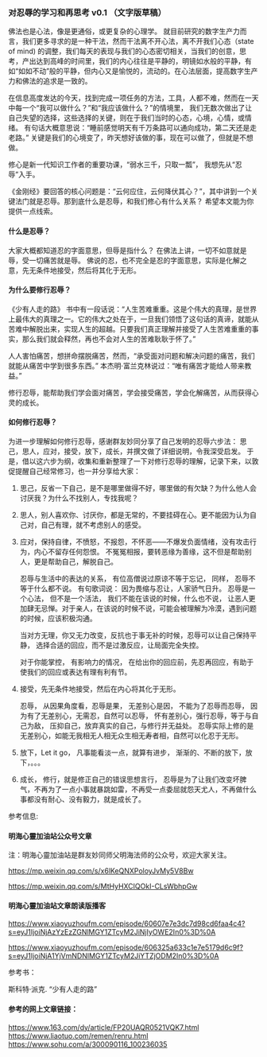 ### 对忍辱的学习和再思考 v0.1 （文字版草稿）

佛法也是心法，像是更通俗，或更复杂的心理学。 就目前研究的数字生产力而言，我们更多寻求的是一种干法，然而干法离不开心法，离不开我们心态（state of mind) 的调整，我们每天的表现与我们的心态密切相关，当我们的创意，思考，产出达到高峰的时间里，我们的内心往往是平静的，明镜如水般的平静，有如“如如不动”般的平静，但内心又是愉悦的，流动的。在心法层面，提高数字生产力和佛法的追求是一致的。

在信息高度发达的今天，找到完成一项任务的方法，工具，人都不难，然而在一天中每一个“我可以做什么？”和“我应该做什么？”的情境里， 我们无数次做出了让自己失望的选择，这些选择的关键，则在于我们当时的心态，心境，心情，或情绪。  有句话大概意思说：“睡前感觉明天有千万条路可以通向成功，第二天还是走老路。” 关键是我们的心境变了，昨天想好该做的事，现在可以做了，但就是不想做。

修心是新一代知识工作者的重要功课，“弱水三千，只取一瓢”， 我想先从“忍辱”入手。

《金刚经》要回答的核心问题是：“云何应住，云何降伏其心？”，其中讲到一个关键法门就是忍辱。那到底什么是忍辱，和我们修心有什么关系？ 希望本文能为你提供一点线索。

#### 什么是忍辱？

大家大概都知道忍的字面意思，但辱是指什么？ 
在佛法上讲，一切不如意就是辱，受一切痛苦就是辱。
佛说的忍，也不完全是忍的字面意思，实际是化解之意，先无条件地接受，然后将其化于无形。

#### 为什么要修行忍辱？

《少有人走的路》 书中有一段话说：“人生苦难重重。这是个伟大的真理，是世界上最伟大的真理之一。它的伟大之处在于，一旦我们领悟了这句话的真谛，就能从苦难中解脱出来，实现人生的超越。只要我们真正理解并接受了人生苦难重重的事实，那么我们就会释然，再也不会对人生的苦难耿耿于怀了。”

人人害怕痛苦，想拼命摆脱痛苦，然而，“承受面对问题和解决问题的痛苦，我们就能从痛苦中学到很多东西。” 本杰明·富兰克林说过：“唯有痛苦才能给人带来教益。”

修行忍辱，能帮助我们学会面对痛苦，学会接受痛苦，学会化解痛苦，从而获得心灵的成长。

#### 如何修行忍辱？

为进一步理解如何修行忍辱，感谢群友妙同分享了自己发明的忍辱六步法： 思己，思人，应对，接受，放下，成长，并撰文做了详细说明，令我深受启发。 于是，借以这六步为纲，收集和重新整理了一下对修行忍辱的理解，记录下来，以敦促提醒自己经常修习，也一并分享给大家：

1. 思己，反省一下自己，是不是哪里做得不好，哪里做的有欠缺？为什么他人会讨厌我？为什么不找别人，专找我呢？

2. 思人，别人喜欢你、讨厌你，都是无常的，不要挂碍在心。更不能因为认为自己对，自己有理，就不考虑别人的感受。

3. 应对，保持自律，不愤怒，不报怨，不怀恶——不爆发负面情绪，没有攻击行为，内心不留存任何怨恨。 不冤冤相报，要转恶缘为善缘，这不但是帮助别人，更是帮助自己，解脱自己。 


   忍辱与生活中的表达的关系， 有位高僧说过原谅不等于忘记， 同样， 忍辱不等于什么都不说。 有句歌词说： 因为畏缩与忍让，人家骄气日升。 忍辱是一个心法， 但不是一个活法， 我们不能在该说的时候，什么也不说， 让恶人更加肆无忌惮。对于亲人，在该说的时候不说，可能会被理解为冷漠，遇到问题的时候，应该积极沟通。 


   当对方无理，你又无力改变，反抗也于事无补的时候，忍辱可以让自己保持平静， 选择合适的回应，而不是过激反应，让局面完全失控。 


   对于你能掌控， 有影响力的情况， 在给出你的回应前，先忍再回应，有助于使我们的回应或表达有理有利有节。  

4. 接受，先无条件地接受，然后在内心将其化于无形。


   忍辱， 从因果角度看，忍辱是果， 无差别心是因， 不能为了忍辱而忍辱， 因为有了无差别心，无需忍，自然可以忍辱， 怀有差别心，强行忍辱，等于与自己为敌， 压抑自己，放弃真实的自己，与修行并无益处。   忍辱实际上修的是无差别心，如能无我相无人相无众生相无寿者相，自然可以化忍于无形。  

5. 放下，Let it go， 凡事能看淡一点，就算有进步， 渐渐的、不断的放下，放下，。。。

6. 成长， 修行，就是修正自己的错误思想言行， 忍辱是为了让我们改变坏脾气，不再为了一点小事就暴跳如雷，不再受一点委屈就怨天尤人，不再做什么事都没有耐心、没有毅力，就是成长了。

<!--以后会持续对忍辱做再思考，当有了新的收获时，会重续写或重写或更新本篇。 欢迎大家参与讨论，分享你对忍辱的理解和思考，谢谢！-->

参考信息:

#### 明海心靈加油站公众号文章

注：明海心靈加油站是群友妙同师父明海法师的公众号，欢迎大家关注。

https://mp.weixin.qq.com/s/x6lKeQNXPoloyJvMy5V8Bw

https://mp.weixin.qq.com/s/MtHyHXCIQOkI-CLsWbhpGw

#### 明海心靈加油站文章朗读版播客

https://www.xiaoyuzhoufm.com/episode/60607e7e3dc7d98cd6faa4c4?s=eyJ1IjoiNjAzYzEzZGNlMGY1ZTcyM2JiNjIyOWE2In0%3D%0A

https://www.xiaoyuzhoufm.com/episode/606325a633c1e7e5179d6c9f?s=eyJ1IjoiNjA1YjVmNDNlMGY1ZTcyM2JiYTZjODM2In0%3D%0A

参考书：

斯科特·派克. “少有人走的路” 

#### 参考的网上文章链接：

https://www.163.com/dy/article/FP20UAQR0521VQK7.html
https://www.liaotuo.com/remen/renru.html
https://www.sohu.com/a/300090116_100236035